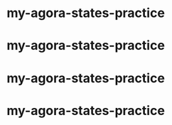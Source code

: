 # my-agora-states-practice
# my-agora-states-practice
# my-agora-states-practice
# my-agora-states-practice
